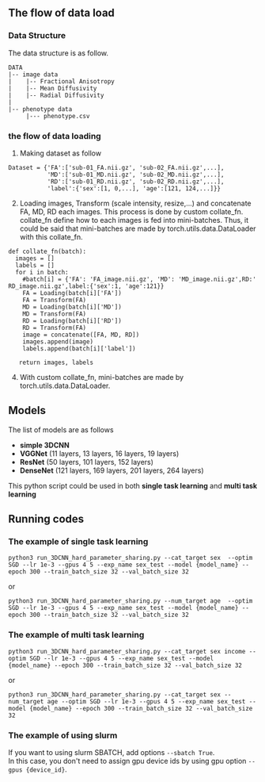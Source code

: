 ## The flow of data load 
### Data Structure
The data structure is as follow.
```
DATA
|-- image data
|    |-- Fractional Anisotropy 
|    |-- Mean Diffusivity
|    |-- Radial Diffusivity
|
|-- phenotype data
     |--- phenotype.csv

```
### the flow of data loading
1. Making dataset as follow
```
Dataset = {'FA':['sub-01_FA.nii.gz', 'sub-02_FA.nii.gz',...],  
           'MD':['sub-01_MD.nii.gz', 'sub-02_MD.nii.gz',...],  
           'RD':['sub-01_RD.nii.gz', 'sub-02_RD.nii.gz',...],
           'label':{'sex':[1, 0,...], 'age':[121, 124,...]}}
```

2. Loading images, Transform (scale intensity, resize,...) and concatenate FA, MD, RD each images.
This process is done by custom collate_fn. 
collate_fn define how to each images is fed into mini-batches.
Thus, it could be said that mini-batches are made by torch.utils.data.DataLoader with this collate_fn.
```
def collate_fn(batch):
  images = []
  labels = []
  for i in batch:
    #batch[i] = {'FA': 'FA_image.nii.gz', 'MD': 'MD_image.nii.gz',RD:' RD_image.nii.gz',label:{'sex':1, 'age':121}}
    FA = Loading(batch[i]['FA'])
    FA = Transform(FA)
    MD = Loading(batch[i]['MD'])
    MD = Transform(FA)
    RD = Loading(batch[i]['RD'])
    RD = Transform(FA)
    image = concatenate([FA, MD, RD])
    images.append(image)
    labels.append(batch[i]['label'])
    
   return images, labels
```
 
4. With custom collate_fn, mini-batches are made by torch.utils.data.DataLoader.  
 




## Models 
The list of models are as follows 
- **simple 3DCNN**
- **VGGNet** (11 layers, 13 layers, 16 layers, 19 layers)
- **ResNet** (50 layers, 101 layers, 152 layers)
- **DenseNet** (121 layers, 169 layers, 201 layers, 264 layers)

  
This python script could be used in both **single task learning** and **multi task learning**  


## Running codes 
### The example of single task learning

```
python3 run_3DCNN_hard_parameter_sharing.py --cat_target sex  --optim SGD --lr 1e-3 --gpus 4 5 --exp_name sex_test --model {model_name} --epoch 300 --train_batch_size 32 --val_batch_size 32 
```
or
```
python3 run_3DCNN_hard_parameter_sharing.py --num_target age  --optim SGD --lr 1e-3 --gpus 4 5 --exp_name sex_test --model {model_name} --epoch 300 --train_batch_size 32 --val_batch_size 32 
```
  
### The example of multi task learning

```
python3 run_3DCNN_hard_parameter_sharing.py --cat_target sex income --optim SGD --lr 1e-3 --gpus 4 5 --exp_name sex_test --model {model_name} --epoch 300 --train_batch_size 32 --val_batch_size 32 
```  
or 

```
python3 run_3DCNN_hard_parameter_sharing.py --cat_target sex --num_target age --optim SGD --lr 1e-3 --gpus 4 5 --exp_name sex_test --model {model_name} --epoch 300 --train_batch_size 32 --val_batch_size 32 
``` 

### The example of using slurm 
If you want to using slurm SBATCH, add options ```--sbatch True```.  
In this case, you don't need to assign gpu device ids by using gpu option ```--gpus {device_id}```.
